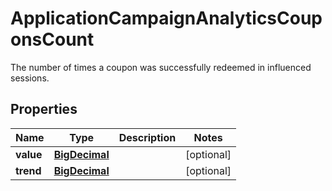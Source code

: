 

# ApplicationCampaignAnalyticsCouponsCount

The number of times a coupon was successfully redeemed in influenced sessions.
## Properties

Name | Type | Description | Notes
------------ | ------------- | ------------- | -------------
**value** | [**BigDecimal**](BigDecimal.md) |  |  [optional]
**trend** | [**BigDecimal**](BigDecimal.md) |  |  [optional]



